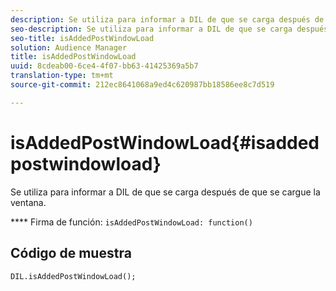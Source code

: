 ```yaml
---
description: Se utiliza para informar a DIL de que se carga después de que se cargue la ventana.
seo-description: Se utiliza para informar a DIL de que se carga después de que se cargue la ventana.
seo-title: isAddedPostWindowLoad
solution: Audience Manager
title: isAddedPostWindowLoad
uuid: 8cdeab00-6ce4-4f07-bb63-41425369a5b7
translation-type: tm+mt
source-git-commit: 212ec8641068a9ed4c620987bb18586ee8c7d519

---
```



# isAddedPostWindowLoad{#isaddedpostwindowload}

Se utiliza para informar a DIL de que se carga después de que se cargue la ventana.

**** Firma de función: `isAddedPostWindowLoad: function()`

<!--
r_dil_added_post_window_load.xml
-->

## Código de muestra

```
DIL.isAddedPostWindowLoad();
```
